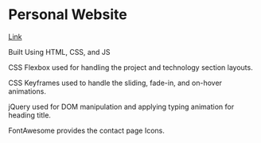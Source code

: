 # Personal Website
[Link](www.youngalberto.com)

Built Using HTML, CSS, and JS

CSS Flexbox used for handling the project and technology section layouts.

CSS Keyframes used to handle the sliding, fade-in, and on-hover animations.

jQuery used for DOM manipulation and applying typing animation for heading title.

FontAwesome provides the contact page Icons.
